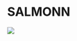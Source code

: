 # SALMONN

<div style='display:flex; gap: 0.25rem; '>
<a href='https://3e691a99febaa11b04.gradio.live'><img src='https://img.shields.io/badge/gradio-Demo-blue'></a>
</div>
